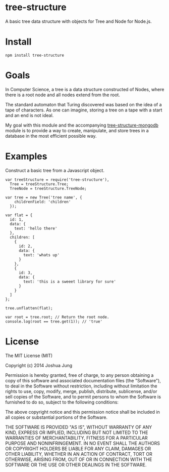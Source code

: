 tree-structure
==============

A basic tree data structure with objects for Tree and Node for Node.js.

Install
=======

    npm install tree-structure

Goals
=====

In Computer Science, a tree is a data structure constructed of Nodes, where there is a root node and all nodes extend from the root.

The standard automaton that Turing discovered was based on the idea of a tape of characters. As one can imagine, storing a tree on a tape with a start and an end is not ideal.

My goal with this module and the accompanying [tree-structure-mongodb](https://github.com/joshjung/tree-structure-mongodb) module is to provide a way to create, manipulate, and store trees in a database in the most efficient possible way.

Examples
========

Construct a basic tree from a Javascript object.

    var treeStructure = require('tree-structure'),
      Tree = treeStructure.Tree;
      TreeNode = treeStructure.TreeNode;

    var tree = new Tree('tree name', {
        childrenField: 'children'
      });

    var flat = {
      id: 1,
      data: {
        text: 'hello there'
      },
      children: [
        {
          id: 2,
          data: {
            text: 'whats up'
          }
        },
        {
          id: 3,
          data: {
            text: 'this is a sweeet library for sure'
          }
        }
      ]
    };

    tree.unflatten(flat);

    var root = tree.root; // Return the root node.
    console.log(root == tree.get(1)); // 'true'

License
=======

The MIT License (MIT)

Copyright (c) 2014 Joshua Jung

Permission is hereby granted, free of charge, to any person obtaining a copy
of this software and associated documentation files (the "Software"), to deal
in the Software without restriction, including without limitation the rights
to use, copy, modify, merge, publish, distribute, sublicense, and/or sell
copies of the Software, and to permit persons to whom the Software is
furnished to do so, subject to the following conditions:

The above copyright notice and this permission notice shall be included in all
copies or substantial portions of the Software.

THE SOFTWARE IS PROVIDED "AS IS", WITHOUT WARRANTY OF ANY KIND, EXPRESS OR
IMPLIED, INCLUDING BUT NOT LIMITED TO THE WARRANTIES OF MERCHANTABILITY,
FITNESS FOR A PARTICULAR PURPOSE AND NONINFRINGEMENT. IN NO EVENT SHALL THE
AUTHORS OR COPYRIGHT HOLDERS BE LIABLE FOR ANY CLAIM, DAMAGES OR OTHER
LIABILITY, WHETHER IN AN ACTION OF CONTRACT, TORT OR OTHERWISE, ARISING FROM,
OUT OF OR IN CONNECTION WITH THE SOFTWARE OR THE USE OR OTHER DEALINGS IN THE
SOFTWARE.